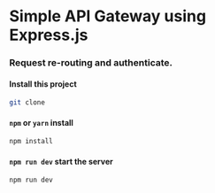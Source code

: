 # Simple API Gateway using Express.js

### Request re-routing and authenticate.

#### Install this project

```sh
git clone
```

#### `npm` or `yarn` install

```sh
npm install
```

#### `npm run dev` start the server

```sh
npm run dev
```
